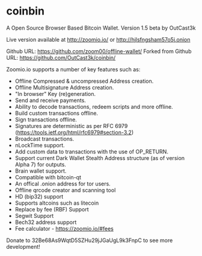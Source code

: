 coinbin
=======

A Open Source Browser Based Bitcoin Wallet. Version 1.5 beta by OutCast3k

Live version available at http://zoomio.io/ or http://hjlsfngsham57o5j.onion

Github URL: https://github.com/zoom00/offline-wallet/
Forked from Github URL: https://github.com/OutCast3k/coinbin/

Zoomio.io supports a number of key features such as: 

- Offline Compressed & uncompressed Address creation.
- Offline Multisignature Address creation.
- "In browser" Key (re)generation. 
- Send and receive payments.
- Ability to decode transactions, redeem scripts and more offline.
- Build custom transactions offline.
- Sign transactions offline.
- Signatures are deterministic as per RFC 6979 (https://tools.ietf.org/html/rfc6979#section-3.2)
- Broadcast transactions.
- nLockTime support.
- Add custom data to transactions with the use of OP_RETURN.
- Support current Dark Wallet Stealth Address structure (as of version Alpha 7) for outputs.
- Brain wallet support.
- Compatible with bitcoin-qt
- An offical .onion address for tor users.
- Offline qrcode creator and scanning tool
- HD (bip32) support
- Supports altcoins such as litecoin
- Replace by fee (RBF) Support
- Segwit Support
- Bech32 address support
- Fee calculator - https://zoomio.io/#fees

Donate to 32Be68As9WqtD5SZHu29jJGaUgL9k3FnpC to see more development!
